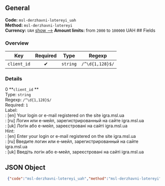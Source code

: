 ## General 
**Code:** `msl-derzhavni-lotereyi_uah`  
**Method:** `msl-derzhavni-lotereyi`  
**Currency:** `UAH` [show -->]() 
**Amount limits:** from `2000`  to `100000`  UAH ## Fields 
### Overview 
|Key|Required|Type|Regexp| 
|:---:|:---:|:---:|:---:| 
|`client_id` |✔ |`string` |`/^\d{1,128}$/` | 
 
### Details 
0 **`client_id` **  
Type: `string`  
Regexp: `/^\d{1,128}$/`  
Required: `1`  
Label:  
: [en] Your login or e-mail registered on the site igra.msl.ua  
: [ru] Логин или е-мейл, зарегистрированный на сайте igra.msl.ua  
: [uk] Логін або е-мейл, зареєстровані на сайті igra.msl.ua  
Hint:  
: [en] Enter your login or e-mail registered on the site igra.msl.ua  
: [ru] Введите логин или е-мейл, зарегистрированный на сайте igra.msl.ua  
: [uk] Введіть логін або е-мейл, зареєстровані на сайті igra.msl.ua  
## JSON Object 
```json
 {"code":"msl-derzhavni-lotereyi_uah","method":"msl-derzhavni-lotereyi","currency":"UAH","fields":[{"key":"client_id","type":"string","label":{"en":"Your login or e-mail registered on the site igra.msl.ua","ru":"\u041b\u043e\u0433\u0438\u043d \u0438\u043b\u0438 \u0435-\u043c\u0435\u0439\u043b, \u0437\u0430\u0440\u0435\u0433\u0438\u0441\u0442\u0440\u0438\u0440\u043e\u0432\u0430\u043d\u043d\u044b\u0439 \u043d\u0430 \u0441\u0430\u0439\u0442\u0435 igra.msl.ua","uk":"\u041b\u043e\u0433\u0456\u043d \u0430\u0431\u043e \u0435-\u043c\u0435\u0439\u043b, \u0437\u0430\u0440\u0435\u0454\u0441\u0442\u0440\u043e\u0432\u0430\u043d\u0456 \u043d\u0430 \u0441\u0430\u0439\u0442\u0456 igra.msl.ua"},"regexp":"\/^\\d{1,128}$\/","required":true,"position":1,"hint":{"en":"Enter your login or e-mail registered on the site igra.msl.ua","ru":"\u0412\u0432\u0435\u0434\u0438\u0442\u0435 \u043b\u043e\u0433\u0438\u043d \u0438\u043b\u0438 \u0435-\u043c\u0435\u0439\u043b, \u0437\u0430\u0440\u0435\u0433\u0438\u0441\u0442\u0440\u0438\u0440\u043e\u0432\u0430\u043d\u043d\u044b\u0439 \u043d\u0430 \u0441\u0430\u0439\u0442\u0435 igra.msl.ua","uk":"\u0412\u0432\u0435\u0434\u0456\u0442\u044c \u043b\u043e\u0433\u0456\u043d \u0430\u0431\u043e \u0435-\u043c\u0435\u0439\u043b, \u0437\u0430\u0440\u0435\u0454\u0441\u0442\u0440\u043e\u0432\u0430\u043d\u0456 \u043d\u0430 \u0441\u0430\u0439\u0442\u0456 igra.msl.ua"},"example":"linkatinka"}],"amount_min":2000,"amount_max":100000}```  
